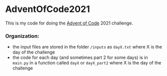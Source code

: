 # AdventOfCode2021
This is my code for doing the [Advent of Code](https://adventofcode.com/) 2021 challenge.

### Organization:
- the input files are stored in the folder `/inputs` as `dayX.txt` where X is the day of the challenge
- the code for each day (and sometimes part 2 for some days) is in `main.py` in a function called `dayX` or `dayX_part2` where X is the day of the challenge

